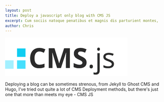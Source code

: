 ```yaml
---
layout: post
title: Deploy a javascript only blog with CMS JS
excerpt: Cum sociis natoque penatibus et magnis dis parturient montes, nascetur ridiculus mus. Aenean lacinia bibendum nulla sed consectetur.
author: Chris
---
```


<img src="../images/cmsjs.png">

<p>
Deploying a blog can be sometimes strenous, from Jekyll to Ghost CMS and Hugo, I've tried out quite a lot of
CMS Deployment methods, but there's just one that more than meets my eye - CMS JS
</p>
